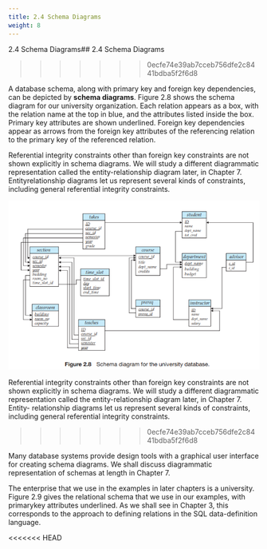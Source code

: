 ```yaml
---
title: 2.4 Schema Diagrams
weight: 8
---
```


2.4 Schema Diagrams## 2.4 Schema Diagrams
>>>>>>> 0ecfe74e39ab7cceb756dfe2c8441bdba5f2f6d8

A database schema, along with primary key and foreign key dependencies, can be depicted by **schema diagrams**. Figure 2.8 shows the schema diagram for our university organization. Each relation appears as a box, with the relation name at the top in blue, and the attributes listed inside the box. Primary key attributes are shown underlined. Foreign key dependencies appear as arrows from the foreign key attributes of the referencing relation to the primary key of the referenced relation.



Referential integrity constraints other than foreign key constraints are not shown explicitly in schema diagrams. We will study a different diagrammatic representation called the entity-relationship diagram later, in Chapter 7. Entityrelationship diagrams let us represent several kinds of constraints, including general referential integrity constraints.

![Alt text](image-7.png)

Referential integrity constraints other than foreign key constraints are not shown explicitly in schema diagrams. We will study a different diagrammatic representation called the entity-relationship diagram later, in Chapter 7. Entity- relationship diagrams let us represent several kinds of constraints, including general referential integrity constraints.
>>>>>>> 0ecfe74e39ab7cceb756dfe2c8441bdba5f2f6d8

Many database systems provide design tools with a graphical user interface for creating schema diagrams. We shall discuss diagrammatic representation of schemas at length in Chapter 7.

The enterprise that we use in the examples in later chapters is a university. Figure 2.9 gives the relational schema that we use in our examples, with primarykey attributes underlined. As we shall see in Chapter 3, this corresponds to the approach to defining relations in the SQL data-definition language.

<<<<<<< HEAD
